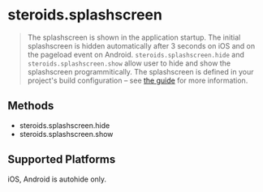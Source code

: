 steroids.splashscreen
===========================

  > The splashscreen is shown in the application startup. The initial splashscreen is hidden automatically after 3 seconds on iOS and on the pageload event on Android. `steroids.splashscreen.hide` and `steroids.splashscreen.show` allow user to hide and show the splashscreen programmitically. The splashscreen is defined in your project's build configuration – see [the guide](http://guides.appgyver.com/steroids/guides/cloud_services/ios-build-config/) for more information.

Methods
-------
  - steroids.splashscreen.hide
  - steroids.splashscreen.show

Supported Platforms
-------
iOS, Android is autohide only.
